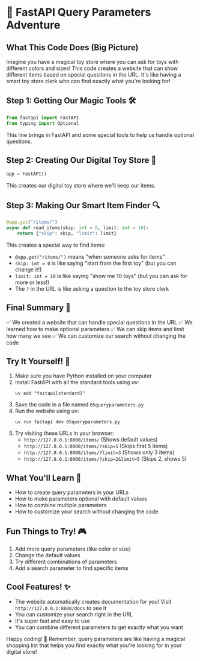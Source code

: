# 🌟 FastAPI Query Parameters Adventure

## What This Code Does (Big Picture)
Imagine you have a magical toy store where you can ask for toys with different colors and sizes! This code creates a website that can show different items based on special questions in the URL. It's like having a smart toy store clerk who can find exactly what you're looking for!

## Step 1: Getting Our Magic Tools 🛠️
```python
from fastapi import FastAPI
from typing import Optional
```
This line brings in FastAPI and some special tools to help us handle optional questions.

## Step 2: Creating Our Digital Toy Store 🏪
```python
app = FastAPI()
```
This creates our digital toy store where we'll keep our items.

## Step 3: Making Our Smart Item Finder 🔍
```python
@app.get("/items/")
async def read_items(skip: int = 0, limit: int = 10):
    return {"skip": skip, "limit": limit}
```
This creates a special way to find items:
- `@app.get("/items/")` means "when someone asks for items"
- `skip: int = 0` is like saying "start from the first toy" (but you can change it!)
- `limit: int = 10` is like saying "show me 10 toys" (but you can ask for more or less!)
- The `?` in the URL is like asking a question to the toy store clerk

## Final Summary 📌
✅ We created a website that can handle special questions in the URL
✅ We learned how to make optional parameters
✅ We can skip items and limit how many we see
✅ We can customize our search without changing the code

## Try It Yourself! 🚀
1. Make sure you have Python installed on your computer
2. Install FastAPI with all the standard tools using uv:
   ```
   uv add "fastapi[standard]"
   ```
3. Save the code in a file named `05queryparameters.py`
4. Run the website using uv:
   ```
   uv run fastapi dev 05queryparameters.py
   ```
5. Try visiting these URLs in your browser:
   - `http://127.0.0.1:8000/items/` (Shows default values)
   - `http://127.0.0.1:8000/items/?skip=5` (Skips first 5 items)
   - `http://127.0.0.1:8000/items/?limit=3` (Shows only 3 items)
   - `http://127.0.0.1:8000/items/?skip=2&limit=5` (Skips 2, shows 5)

## What You'll Learn 🧠
- How to create query parameters in your URLs
- How to make parameters optional with default values
- How to combine multiple parameters
- How to customize your search without changing the code

## Fun Things to Try! 🎮
1. Add more query parameters (like color or size)
2. Change the default values
3. Try different combinations of parameters
4. Add a search parameter to find specific items

## Cool Features! ✨
- The website automatically creates documentation for you! Visit `http://127.0.0.1:8000/docs` to see it
- You can customize your search right in the URL
- It's super fast and easy to use
- You can combine different parameters to get exactly what you want

Happy coding! 🎉 Remember, query parameters are like having a magical shopping list that helps you find exactly what you're looking for in your digital store! 